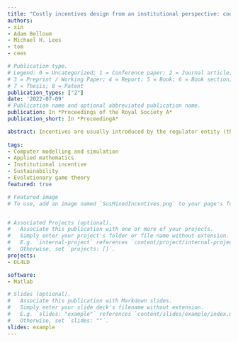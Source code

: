 ```yaml
---
title: "Costly incentives design from an institutional perspective: cooperation, sustainability and affluence"
authors:
- xin
- Adam Belloum
- Michael H. Lees
- tom
- cees

# Publication type.
# Legend: 0 = Uncategorized; 1 = Conference paper; 2 = Journal article;
# 3 = Preprint / Working Paper; 4 = Report; 5 = Book; 6 = Book section;
# 7 = Thesis; 8 = Patent
publication_types: ["2"]
date: '2022-07-09'
# Publication name and optional abbreviated publication name.
publication: In *Proceedings of the Royal Society A*
publication_short: In *ProceedingA*

abstract: Incentives are usually introduced by the regulator entity (third-party), to promote cooperation in a market. The implementation of incentives is always costly and thus might fail to be enforced sustainably. This work aims at exploring the effects of incentives from an institutional perspective, while coping with the scenario where the third-party is part of the system but not composed by players. The evolutionary game theory (EGT) framework is applied to identify the incentives that lead to pure cooperation. In contrast to traditional EGT, this paper introduces an elimination mechanism that can reduce the market size. The incentives identified in the EGT analysis are further examined in simulation experiments which measure the market size, affluence and sustainability. The findings show: (1) light punishment leads to a reduction of the market size, yet heavier punishment is beneficial to the market size and wealth; (2) mixed incentives will generally lead to different wealth of the third party and of the participants. While under moderate strength, the wealth of both parties is the same and their overall wealth is maximal; (3) for sustainability, pure punishment (resp. reward) is sustainable (resp. unsustainable), the sustainability of mixed incentives depends on both their strength and agents’ rationality level.
         
tags:
- Computer modelling and simulation
- Applied mathematics
- Institutional incentive
- Sustainability
- Evolutionary game theory
featured: true

# Featured image
# To use, add an image named `SusMixedIncentives.png` to your page's folder. 


# Associated Projects (optional).
#   Associate this publication with one or more of your projects.
#   Simply enter your project's folder or file name without extension.
#   E.g. `internal-project` references `content/project/internal-project/index.md`.
#   Otherwise, set `projects: []`.
projects:
- DL4LD

software:
- Matlab

# Slides (optional).
#   Associate this publication with Markdown slides.
#   Simply enter your slide deck's filename without extension.
#   E.g. `slides: "example"` references `content/slides/example/index.md`.
#   Otherwise, set `slides: ""`.
slides: example
---
```


